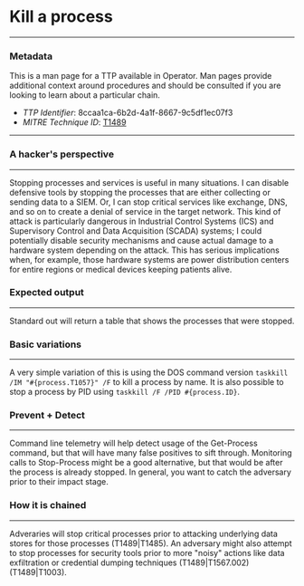 
# Kill a process

---

### Metadata

This is a man page for a TTP available in Operator. Man pages provide additional context around procedures and should be consulted if you are looking to learn about a particular chain.

- *TTP Identifier*: 8ccaa1ca-6b2d-4a1f-8667-9c5df1ec07f3
- *MITRE Technique ID*: [T1489](https://attack.mitre.org/techniques/T1489/)

---

### A hacker's perspective

---

Stopping processes and services is useful in many situations. I can disable defensive tools by stopping the processes that are either collecting or sending data to a SIEM. Or, I can stop critical services like exchange, DNS, and so on to create a denial of service in the target network. This kind of attack is particularly dangerous in Industrial Control Systems (ICS) and Supervisory Control and Data Acquisition (SCADA) systems; I could potentially disable security mechanisms and cause actual damage to a hardware system depending on the attack. This has serious implications when, for example, those hardware systems are power distribution centers for entire regions or medical devices keeping patients alive. 

### Expected output

---

Standard out will return a table that shows the processes that were stopped. 

### Basic variations

---

A very simple variation of this is using the DOS command version `taskkill /IM "#{process.T1057}" /F` to kill a process by name. It is also possible to stop a process by PID using `taskkill /F /PID #{process.ID}`. 

### Prevent + Detect

---

Command line telemetry will help detect usage of the Get-Process command, but that will have many false positives to sift through. Monitoring calls to Stop-Process might be a good alternative, but that would be after the process is already stopped. In general, you want to catch the adversary prior to their impact stage. 

### How it is chained

---

Adveraries will stop critical processes prior to attacking underlying data stores for those processes (T1489|T1485). An adversary might also attempt to stop processes for security tools prior to more "noisy" actions like data exfiltration or credential dumping techniques (T1489|T1567.002) (T1489|T1003). 
